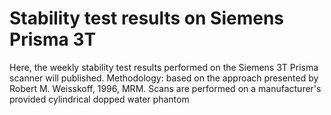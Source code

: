 # Stability test results on Siemens Prisma 3T
Here, the weekly stability test results performed on the Siemens 3T Prisma scanner will published.
Methodology: based on the approach presented by Robert M. Weisskoff, 1996, MRM.
Scans are performed on a manufacturer's provided cylindrical dopped water phantom
